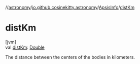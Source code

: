 //[astronomy](../../../index.md)/[io.github.cosinekitty.astronomy](../index.md)/[ApsisInfo](index.md)/[distKm](dist-km.md)

# distKm

[jvm]\
val [distKm](dist-km.md): [Double](https://kotlinlang.org/api/latest/jvm/stdlib/kotlin/-double/index.html)

The distance between the centers of the bodies in kilometers.
